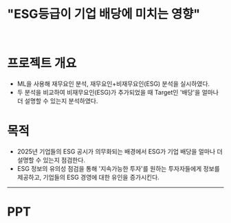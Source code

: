 # **"ESG등급이 기업 배당에 미치는 영향"**
<br>



# **프로젝트 개요**
- ML을 사용해 재무요인 분석, 재무요인+비재무요인(ESG) 분석을 실시하였다.
- 두 분석을 비교하여 비재무요인(ESG)가 추가되었을 때 Target인 '배당'을 얼마나 더 설명할 수 있는지 분석하였다.



# **목적**
- 2025년 기업들의 ESG 공시가 의무화되는 배경에서 ESG가 기업 배당을 얼마나 더 설명할 수 있는지 점검한다.
- ESG 정보의 유의성 점검을 통해 '지속가능한 투자'를 원하는 투자자들에게 정보를 제공하고, 기업들의 ESG 경영에 대한 유인을 증가시킨다.



---
# **PPT**
